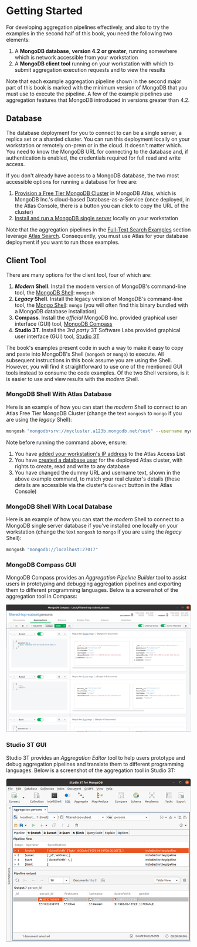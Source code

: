 # Getting Started

For developing aggregation pipelines effectively, and also to try the examples in the second half of this book, you need the following two elements:

 1. A __MongoDB database__, __version 4.2 or greater__, running somewhere which is network accessible from your workstation
 2. A __MongoDB client tool__ running on your workstation with which to submit aggregation execution requests and to view the results

Note that each example aggregation pipeline shown in the second major part of this book is marked with the minimum version of MongoDB that you must use to execute the pipeline. A few of the example pipelines use aggregation features that MongoDB introduced in versions greater than 4.2.


## Database

The database deployment for you to connect to can be a single server, a replica set or a sharded cluster. You can run this deployment locally on your workstation or remotely on-prem or in the cloud. It doesn't matter which. You need to know the MongoDB URL for connecting to the database and, if authentication is enabled, the credentials required for full read and write access.

If you don't already have access to a MongoDB database, the two most accessible options for running a database for free are:

 1. [Provision a Free Tier MongoDB Cluster](https://www.mongodb.com/cloud/atlas) in MongoDB Atlas, which is MongoDB Inc.'s cloud-based Database-as-a-Service (once deployed, in the Atlas Console, there is a button you can click to copy the URL of the cluster)
 2. [Install and run a MongoDB single server](https://docs.mongodb.com/guides/server/install/) locally on your workstation

Note that the aggregation pipelines in the [Full-Text Search Examples](../examples/full-text-search/full-text-search.md) section leverage [Atlas Search](https://www.mongodb.com/docs/atlas/atlas-search/atlas-search-overview/). Consequently, you must use Atlas for your database deployment if you want to run those examples.


## Client Tool

There are many options for the client tool, four of which are:

 1. __*Modern* Shell__. Install the modern version of MongoDB's command-line tool, the [MongoDB Shell](https://www.mongodb.com/try/download/shell): `mongosh`
 2. __*Legacy* Shell__. Install the legacy version of MongoDB's command-line tool, the [Mongo Shell](https://docs.mongodb.com/manual/mongo/): `mongo` (you will often find this binary bundled with a MongoDB database installation)
 3. __Compass__. Install the _official_ MongoDB Inc. provided graphical user interface (GUI) tool, [MongoDB Compass](https://www.mongodb.com/products/compass)
 4. __Studio 3T__. Install the _3rd party_ 3T Software Labs provided graphical user interface (GUI) tool, [Studio 3T](https://studio3t.com/download/)
 
The book's examples present code in such a way to make it easy to copy and paste into MongoDB's Shell (`mongosh` or `mongo`) to execute. All subsequent instructions in this book assume you are using the Shell. However, you will find it straightforward to use one of the mentioned GUI tools instead to consume the code examples. Of the two Shell versions, is it is easier to use and view results with the _modern_ Shell.


### MongoDB Shell With Atlas Database

Here is an example of how you can start the _modern_ Shell to connect to an Atlas Free Tier MongoDB Cluster (change the text `mongosh` to `mongo` if you are using the _legacy_ Shell):

```bash
mongosh "mongodb+srv://mycluster.a123b.mongodb.net/test" --username myuser
```

Note before running the command above, ensure:
 1. You have [added your workstation's IP address](https://docs.atlas.mongodb.com/security/add-ip-address-to-list/) to the Atlas Access List
 2. You have [created a database user](https://docs.atlas.mongodb.com/tutorial/create-mongodb-user-for-cluster/) for the deployed Atlas cluster, with rights to create, read and write to any database
 3. You have changed the dummy URL and username text, shown in the above example command, to match your real cluster's details (these details are accessible via the cluster's `Connect` button in the Atlas Console)


### MongoDB Shell With Local Database

Here is an example of how you can start the _modern_ Shell to connect to a MongoDB single server database if you've installed one locally on your workstation (change the text `mongosh` to `mongo` if you are using the _legacy_ Shell):

```bash
mongosh "mongodb://localhost:27017"
```

### MongoDB Compass GUI

MongoDB Compass provides an _Aggregation Pipeline Builder_ tool to assist users in prototyping and debugging aggregation pipelines and exporting them to different programming languages. Below is a screenshot of the aggregation tool in Compass:

![MongoDB Compass GUI tool for building database aggregation pipelines](./pics/compass.png)


### Studio 3T GUI

Studio 3T provides an _Aggregation Editor_ tool to help users prototype and debug aggregation pipelines and translate them to different programming languages. Below is a screenshot of the aggregation tool in Studio 3T:

![Studio 3T GUI tool for building database aggregation pipelines](./pics/studio3t.png)

